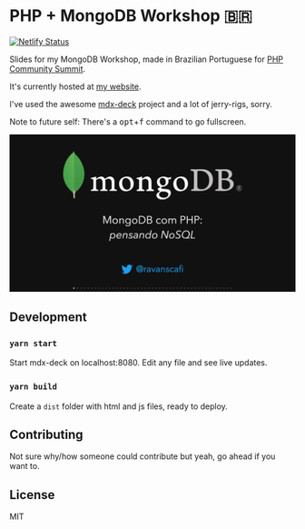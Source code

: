 # PHP + MongoDB Workshop 🇧🇷
[![Netlify Status](https://api.netlify.com/api/v1/badges/e89b16e0-99b0-47a5-b327-3862a9cddf30/deploy-status)](https://app.netlify.com/sites/elated-wiles-45494c/deploys)


Slides for my MongoDB Workshop, made in Brazilian Portuguese for [PHP Community Summit](https://php.locaweb.com.br/).

It's currently hosted at [my website](https://mongodb-workshop.ravan.me/).

I've used the awesome [mdx-deck](https://github.com/jxnblk/mdx-deck) project and a lot of jerry-rigs, sorry.

Note to future self: There's a <kbd>opt</kbd>+<kbd>f</kbd> command to go fullscreen.

![Presentation Cover](images/cover.png)

## Development

### `yarn start`

Start mdx-deck on localhost:8080.
Edit any file and see live updates.

### `yarn build`
Create a `dist` folder with html and js files,
ready to deploy.

## Contributing

Not sure why/how someone could contribute but yeah, go ahead if you want to.

## License

MIT
